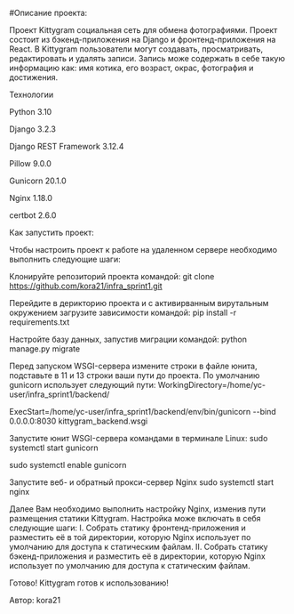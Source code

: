 #Описание проекта:

Проект Kittygram социальная сеть для обмена фотографиями. Проект состоит из бэкенд-приложения на Django и фронтенд-приложения на React. В Kittygram пользователи могут создавать, просматривать, редактировать и удалять записи. Запись може содержать в себе такую информацию как: имя котика, его возраст, окрас, фотография и достижения.

Технологии

Python 3.10

Django 3.2.3

Django REST Framework 3.12.4

Pillow 9.0.0

Gunicorn 20.1.0

Nginx 1.18.0

certbot 2.6.0

Как запустить проект:

Чтобы настроить проект к работе на удаленном сервере необходимо выполнить следующие шаги:

Клонируйте репозиторий проекта командой:
git clone https://github.com/kora21/infra_sprint1.git

Перейдите в дерикторию проекта и с активирванным вирутальным окружением загрузите зависимости командой:
pip install -r requirements.txt

Настройте базу данных, запустив миграции командой:
python manage.py migrate

Перед запуском WSGI-сервера измените строки в файле юнита, подставьте в 11 и 13 строки ваши пути до проекта. По умолчанию gunicorn использует следующий пути:
WorkingDirectory=/home/yc-user/infra_sprint1/backend/

 

ExecStart=/home/yc-user/infra_sprint1/backend/env/bin/gunicorn --bind 0.0.0.0:8030 kittygram_backend.wsgi

Запустите юнит WSGI-сервера командами в терминале Linux:
sudo systemctl start gunicorn

sudo systemctl enable gunicorn

Запустите веб- и обратный прокси-сервер Nginx
sudo systemctl start nginx

Далее Вам необходимо выполнить настройку Nginx, изменив пути размещения статики Kittygram. Настройка може включать в себя следующие шаги: I. Собрать статику фронтенд-приложения и разместить её в той директории, которую Nginx использует по умолчанию для доступа к статическим файлам. II. Собрать статику бэкенд-приложения и разместить её в директории, которую Nginx использует по умолчанию для доступа к статическим файлам.

Готово! Kittygram готов к использованию!

Автор: kora21
